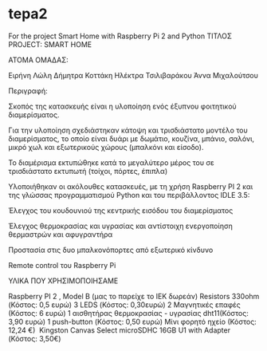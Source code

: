 # tepa2
For the project Smart Home with Raspberry Pi 2 and Python
ΤΙΤΛΟΣ PROJECT: SMART HOME

ΑΤΟΜΑ ΟΜΑΔΑΣ:

Ειρήνη Λώλη
Δήμητρα Κοττάκη
Ηλέκτρα Τσιλιβαράκου
Άννα Μιχαλούτσου

Περιγραφή:

Σκοπός της κατασκευής είναι η υλοποίηση ενός έξυπνου φοιτητικού διαμερίσματος.

Για την υλοποίηση σχεδιάστηκαν κάτοψη και τρισδιάστατο μοντέλο του διαμερίσματος, το οποίο είναι δυάρι με δωμάτιο, κουζίνα, μπάνιο, σαλόνι, μικρό χωλ και εξωτερικούς χώρους (μπαλκόνι και είσοδο).

Το διαμέρισμα εκτυπώθηκε κατά το μεγαλύτερο μέρος του σε τρισδιάστατο εκτυπωτή (τοίχοι, πόρτες, έπιπλα)

Υλοποιήθηκαν οι ακόλουθες κατασκευές, με τη χρήση Raspberry PI 2 και της γλώσσας προγραμματισμού Python και του περιβάλλοντος IDLE 3.5:

Έλεγχος του κουδουνιού της κεντρικής εισόδου του διαμερίσματος

Έλεγχος θερμοκρασίας και υγρασίας και αντίστοιχη ενεργοποίηση θερμαστρών και αφυγραντήρα

Προστασία στις δυο μπαλκονόπορτες από εξωτερικό κίνδυνο

Remote control του Raspberry Pi


ΥΛΙΚΑ ΠΟΥ ΧΡΗΣΙΜΟΠΟΙΗΣΑΜΕ

Raspberry PI 2 , Model B (μας το παρείχε το ΙΕΚ δωρεάν)
Resistors 330ohm (Κόστος: 0,5 ευρώ)
3 LEDS (Κόστος: 0,30ευρώ)
2 Μαγνητικές επαφές (Κόστος: 6 ευρώ)
1 αισθητήρας θερμοκρασίας - υγρασίας dht11(Κόστος: 3,90 ευρώ)
1 push-button (Κόστος: 0,50 ευρώ)
Μίνι φορητό ηχείο (Κόστος: 12,24 €) 
Kingston Canvas Select microSDHC 16GB U1 with Adapter (Κόστος: 3,50€)

